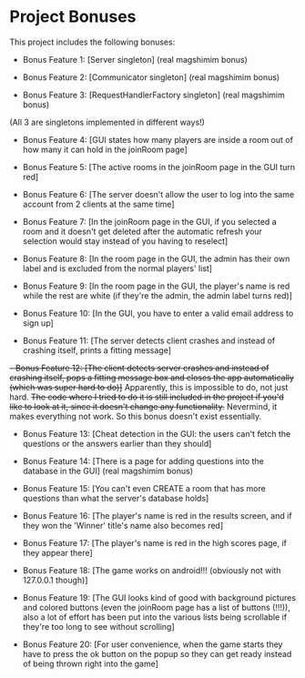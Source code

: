 # Project Bonuses

This project includes the following bonuses:

- Bonus Feature 1: [Server singleton] (real magshimim bonus)

- Bonus Feature 2: [Communicator singleton] (real magshimim bonus)

- Bonus Feature 3: [RequestHandlerFactory singleton] (real magshimim bonus)

(All 3 are singletons implemented in different ways!)

- Bonus Feature 4: [GUI states how many players are inside a room out of how many it can hold in the joinRoom page]

- Bonus Feature 5: [The active rooms in the joinRoom page in the GUI turn red]

- Bonus Feature 6: [The server doesn't allow the user to log into the same account from 2 clients at the same time]

- Bonus Feature 7: [In the joinRoom page in the GUI, if you selected a room and it doesn't get deleted after the automatic refresh your selection would stay instead of you having to reselect]

- Bonus Feature 8: [In the room page in the GUI, the admin has their own label and is excluded from the normal players' list]

- Bonus Feature 9: [In the room page in the GUI, the player's name is red while the rest are white (if they're the admin, the admin label turns red)]

- Bonus Feature 10: [In the GUI, you have to enter a valid email address to sign up]

- Bonus Feature 11: [The server detects client crashes and instead of crashing itself, prints a fitting message]

~~- Bonus Feature 12: [The client detects server crashes and instead of crashing itself, pops a fitting message box and closes the app automatically (which was super hard to do)]~~ Apparently, this is impossible to do, not just hard. ~~The code where I tried to do it is still included in the project if you'd like to look at it, since it doesn't change any functionality.~~ Nevermind, it makes everything not work. So this bonus doesn't exist essentially.

- Bonus Feature 13: [Cheat detection in the GUI: the users can't fetch the questions or the answers earlier than they should]

- Bonus Feature 14: [There is a page for adding questions into the database in the GUI] (real magshimim bonus)

- Bonus Feature 15: [You can't even CREATE a room that has more questions than what the server's database holds]

- Bonus Feature 16: [The player's name is red in the results screen, and if they won the 'Winner' title's name also becomes red]

- Bonus Feature 17: [The player's name is red in the high scores page, if they appear there]

- Bonus Feature 18: [The game works on android!!! (obviously not with 127.0.0.1 though)]

- Bonus Feature 19: [The GUI looks kind of good with background pictures and colored buttons (even the joinRoom page has a list of buttons (!!!)), also a lot of effort has been put into the various lists being scrollable if they're too long to see without scrolling]

- Bonus Feature 20: [For user convenience, when the game starts they have to press the ok button on the popup so they can get ready instead of being thrown right into the game]
